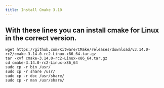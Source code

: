 ```yaml
---
title: Install Cmake 3.10
---
```


## With these lines you can install cmake for Linux in the correct version.

```
wget https://github.com/Kitware/CMake/releases/download/v3.14.0-rc2/cmake-3.14.0-rc2-Linux-x86_64.tar.gz
tar -xvf cmake-3.14.0-rc2-Linux-x86_64.tar.gz
cd cmake-3.14.0-rc2-Linux-x86_64
sudo cp -r bin /usr/
sudo cp -r share /usr/  
sudo cp -r doc /usr/share/  
sudo cp -r man /usr/share/
```
